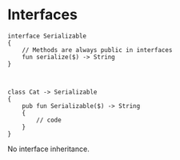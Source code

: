 # Interfaces



```thp
interface Serializable
{
    // Methods are always public in interfaces
    fun serialize($) -> String
}



class Cat -> Serializable
{
    pub fun Serializable($) -> String
    {
        // code
    }
}

```

No interface inheritance.

